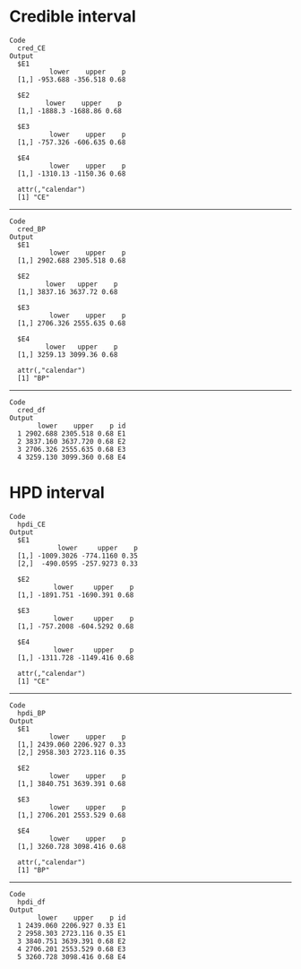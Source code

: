 # Credible interval

    Code
      cred_CE
    Output
      $E1
              lower    upper    p
      [1,] -953.688 -356.518 0.68
      
      $E2
             lower    upper    p
      [1,] -1888.3 -1688.86 0.68
      
      $E3
              lower    upper    p
      [1,] -757.326 -606.635 0.68
      
      $E4
              lower    upper    p
      [1,] -1310.13 -1150.36 0.68
      
      attr(,"calendar")
      [1] "CE"

---

    Code
      cred_BP
    Output
      $E1
              lower    upper    p
      [1,] 2902.688 2305.518 0.68
      
      $E2
             lower   upper    p
      [1,] 3837.16 3637.72 0.68
      
      $E3
              lower    upper    p
      [1,] 2706.326 2555.635 0.68
      
      $E4
             lower   upper    p
      [1,] 3259.13 3099.36 0.68
      
      attr(,"calendar")
      [1] "BP"

---

    Code
      cred_df
    Output
           lower    upper    p id
      1 2902.688 2305.518 0.68 E1
      2 3837.160 3637.720 0.68 E2
      3 2706.326 2555.635 0.68 E3
      4 3259.130 3099.360 0.68 E4

# HPD interval

    Code
      hpdi_CE
    Output
      $E1
                lower     upper    p
      [1,] -1009.3026 -774.1160 0.35
      [2,]  -490.0595 -257.9273 0.33
      
      $E2
               lower     upper    p
      [1,] -1891.751 -1690.391 0.68
      
      $E3
               lower     upper    p
      [1,] -757.2008 -604.5292 0.68
      
      $E4
               lower     upper    p
      [1,] -1311.728 -1149.416 0.68
      
      attr(,"calendar")
      [1] "CE"

---

    Code
      hpdi_BP
    Output
      $E1
              lower    upper    p
      [1,] 2439.060 2206.927 0.33
      [2,] 2958.303 2723.116 0.35
      
      $E2
              lower    upper    p
      [1,] 3840.751 3639.391 0.68
      
      $E3
              lower    upper    p
      [1,] 2706.201 2553.529 0.68
      
      $E4
              lower    upper    p
      [1,] 3260.728 3098.416 0.68
      
      attr(,"calendar")
      [1] "BP"

---

    Code
      hpdi_df
    Output
           lower    upper    p id
      1 2439.060 2206.927 0.33 E1
      2 2958.303 2723.116 0.35 E1
      3 3840.751 3639.391 0.68 E2
      4 2706.201 2553.529 0.68 E3
      5 3260.728 3098.416 0.68 E4

